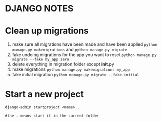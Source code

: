# DJANGO NOTES

# Clean up migrations
1. make sure all migrations have been made and have been applied `python manage.py makemigrations` and `python manage.py migrate`
1. fake undoing migrations for the app you want to reset `python manage.py migrate --fake my_app zero`
1. delete everything in migration folder except __init__.py
1. make migrations `python manage.py makemigrations my_app`
1. fake initial migration `python manage.py migrate --fake-initial` 

# Start a new project
```
django-admin startproject <name> .

#the . means start it in the current folder
```

